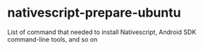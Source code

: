 # nativescript-prepare-ubuntu
List of command that needed to install Nativescript, Android SDK command-line tools, and so on
